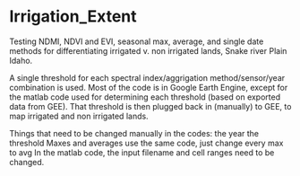 # Irrigation_Extent
Testing NDMI, NDVI and EVI, seasonal max, average, and single date methods for differentiating irrigated v. non irrigated lands, Snake river Plain Idaho.

A single threshold for each spectral index/aggrigation method/sensor/year combination is used. Most of the code is in Google Earth Engine, except for the matlab code used for determining each threshold (based on exported data from GEE). That threshold is then plugged back in (manually) to GEE, to map irrigated and non irrigated lands.

Things that need to be changed manually in the codes:
the year
the threshold
Maxes and averages use the same code, just change every max to avg
In the matlab code, the input filename and cell ranges need to be changed. 
